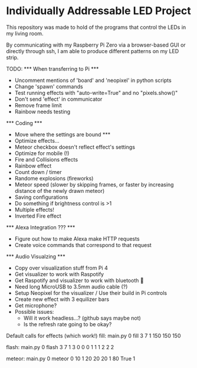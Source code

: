 # Individually Addressable LED Project

This repository was made to hold of the programs that control the LEDs in my living room.

By communicating with my Raspberry Pi Zero via a browser-based GUI or directly through ssh, I am able to produce different patterns on my LED strip.


TODO:
*** When transferring to Pi ***
* Uncomment mentions of 'board' and 'neopixel' in python scripts
* Change 'spawn' commands
* Test running effects with "auto-write=True" and no "pixels.show()"
* Don't send 'effect' in communicator
* Remove frame limit
* Rainbow needs testing

*** Coding ***
* Move where the settings are bound *** 
* Optimize effects...
* Meteor checkbox doesn't reflect effect's settings
* Optimize for mobile (!)
* Fire and Collisions effects
* Rainbow effect
* Count down / timer
* Randome explosions (fireworks)
* Meteor speed (slower by skipping frames, or faster by increasing distance of the newly drawn meteor)
* Saving configurations
* Do something if brightness control is >1
* Multiple effects!
* Inverted Fire effect

*** Alexa Integration ??? ***
* Figure out how to make Alexa make HTTP requests
* Create voice commands that correspond to that request

*** Audio Visualzing ***
* Copy over visualization stuff from Pi 4
* Get visualizer to work with Raspotify
* Get Raspotify and visualizer to work with bluetooth 🤢
* Need long MicroUSB to 3.5mm audio cable (?)
* Setup Neopixel for the visualizer / Use their build in Pi controls
* Create new effect with 3 equilizer bars
* Get microphone?
* Possible issues: 
    * Will it work headless...? (github says maybe not)
    * Is the refresh rate going to be okay?

Default calls for effects (which work!)
fill:
main.py 0 fill 3 7 1 150 150 150

flash:
main.py 0 flash 3 7 1 3 0 0 0 1 1 1 2 2 2

meteor:
main.py 0 meteor 0 10 1 20 20 20 1 80 True 1